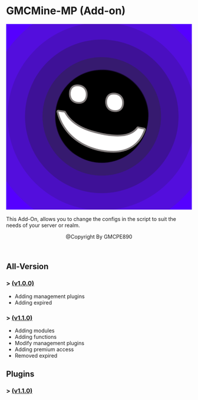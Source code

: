 # GMCMine-MP (Add-on)

![](pack_icon.png?raw=true)

This Add-On, allows you to change the configs in the
script to suit the needs of your server or realm.

<p align="center">@Copyright By GMCPE890</p>

<br />
<h2>All-Version</h2>
<h3>> <a href="./Version/GMCMine-MP%20(v1.0.0).md">(v1.0.0)</a></h3>

- <a>Adding management plugins</a>
- <a>Adding expired</a>

<h3>> <a href="./Version/GMCMine-MP%20(v1.1.0).md">(v1.1.0)</a></h3>

- <a>Adding modules</a>
- <a>Adding functions</a>
- <a>Modify management plugins</a>
- <a>Adding premium access</a>
- <a>Removed expired</a>

<h2>Plugins</h2>
<h3>> <a href="./Not Found">(v1.1.0)</a></h3>
